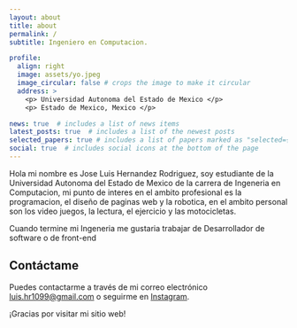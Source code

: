 ```yaml
---
layout: about
title: about
permalink: /
subtitle: Ingeniero en Computacion.

profile:
  align: right
  image: assets/yo.jpeg
  image_circular: false # crops the image to make it circular
  address: >
    <p> Universidad Autonoma del Estado de Mexico </p>
    <p> Estado de Mexico, Mexico </p>

news: true  # includes a list of news items
latest_posts: true  # includes a list of the newest posts
selected_papers: true # includes a list of papers marked as "selected={true}"
social: true  # includes social icons at the bottom of the page
---
```

Hola mi nombre es Jose Luis Hernandez Rodriguez, soy estudiante de la Universidad Autonoma del Estado de Mexico de la carrera de Ingeneria en Computacion, mi punto de interes en el ambito profesional es la programacion, el diseño de paginas web y la robotica, en el ambito personal son los video juegos, la lectura, el ejercicio y las motocicletas. 

Cuando termine mi Ingeneria me gustaria trabajar de Desarrollador de software o de front-end

## Contáctame

Puedes contactarme a través de mi correo electrónico [luis.hr1099@gmail.com](gmail:luis.hr1099@gmail.com) o seguirme en [Instagram](https://www.instagram.com/luis_hr22).

¡Gracias por visitar mi sitio web!